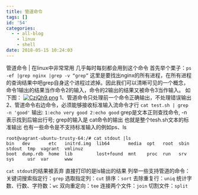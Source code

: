 ```yaml
---
title: 管道命令
tags: []
id: '54'
categories:
  - - all-blog
    - linux
    - shell
date: 2018-05-15 10:24:03
---
```


管道命令 | 在linux中非常常用 几乎每时每刻都会用到这个命令 首先举个栗子：`ps -ef |grep nginx |grep -v “grep”` 这里是要找出nginx的所有进程，在所有进程的查询结果中吧grep自身这个进程过滤掉。因此我们可以清晰可见的一个概念，命令1输出的结果当作命令2的输入，命令的2输出的结果又被命令3当作输入。 如下图： [![CzjQh9.png](https://s1.ax1x.com/2018/06/20/CzjQh9.png)](https://imgchr.com/i/CzjQh9) 1、管道命令只处理前一个命令正确输出，不处理错误输出 2、管道命令右边命令，必须能够接收标准输入流命令才行 `cat test.sh | grep -n 'good'` 输出: `1:echo very good 2:echo good` grep是文本正则查找命令, -n 表示找到后输出行号; grep的输入是 cat命令的输出 也就是整个tesh.sh文本的标准输出 也有一些命令是不支持标准输入的例如ps、ls

```
root@vagrant-ubuntu-trusty-64:/# cat stdout |ls
bin   dev       etc   initrd.img  lib64       media  opt   root  sbin  stdout  tmp  vagrant  vmlinuz
boot  dump.rdb  home  lib         lost+found  mnt    proc  run   srv   sys     usr  var      www
```

`cat stdout`的结果被丢弃 直接打印的是ls输出的结果 列举一些支持管道的命令： 关键词搜索指定行：`grep` 选取指定列：`cut` 排序：`sort` 去除重复行：`uniq` 统计字数、行数、字符数：`wc` 双向重定向：`tee` 连接两个文件：`join` 切割文件：`split`